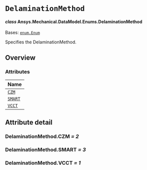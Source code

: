 # `DelaminationMethod`

<a id="ansys.mechanical.stubs.v241.Ansys.Mechanical.DataModel.Enums.DelaminationMethod"></a>

#### *class* Ansys.Mechanical.DataModel.Enums.DelaminationMethod

Bases: [`enum.Enum`](https://docs.python.org/3/library/enum.html#enum.Enum)

Specifies the DelaminationMethod.

<!-- !! processed by numpydoc !! -->

<a id="overview"></a>

## Overview

### Attributes

| Name |
| -------------------------------------- |
| [`CZM`](#DelaminationMethod.CZM) |
| [`SMART`](#DelaminationMethod.SMART) |
| [`VCCT`](#DelaminationMethod.VCCT) |

<a id="attribute-detail"></a>

## Attribute detail

<a id="DelaminationMethod.CZM"></a>

### DelaminationMethod.CZM *= 2*

<a id="DelaminationMethod.SMART"></a>

### DelaminationMethod.SMART *= 3*

<a id="DelaminationMethod.VCCT"></a>

### DelaminationMethod.VCCT *= 1*


